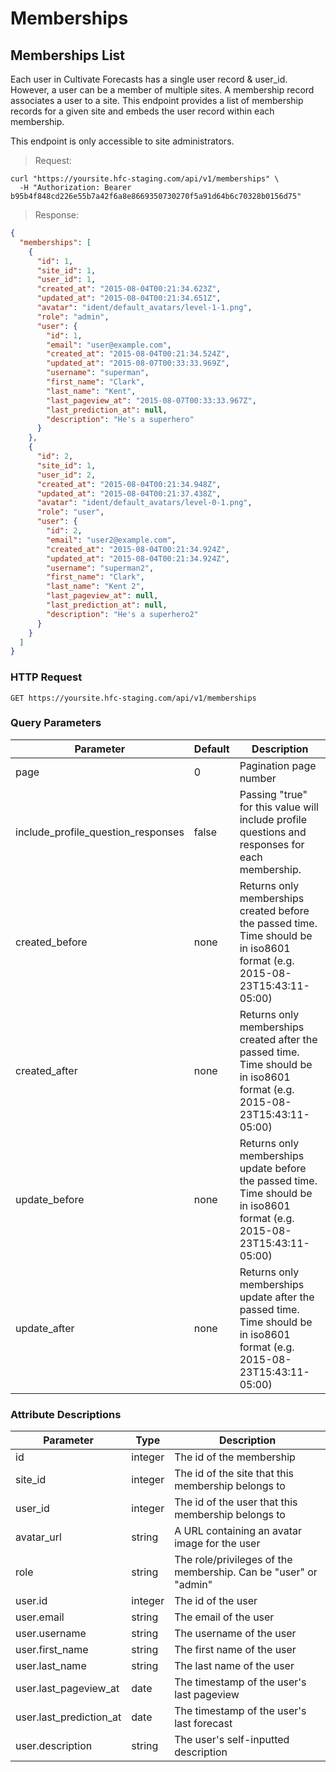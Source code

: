 
# Memberships

## Memberships List

Each user in Cultivate Forecasts has a single user record & user_id. However, a user can be a member of multiple sites. A membership record associates a user to a site. This endpoint provides a list of membership records for a given site and embeds the user record within each membership.

This endpoint is only accessible to site administrators.

> Request:

```shell
curl "https://yoursite.hfc-staging.com/api/v1/memberships" \
  -H "Authorization: Bearer b95b4f848cd226e55b7a42f6a8e8669350730270f5a91d64b6c70328b0156d75"
```

> Response:

```json
{
  "memberships": [
    {
      "id": 1,
      "site_id": 1,
      "user_id": 1,
      "created_at": "2015-08-04T00:21:34.623Z",
      "updated_at": "2015-08-04T00:21:34.651Z",
      "avatar": "ident/default_avatars/level-1-1.png",
      "role": "admin",
      "user": {
        "id": 1,
        "email": "user@example.com",
        "created_at": "2015-08-04T00:21:34.524Z",
        "updated_at": "2015-08-07T00:33:33.969Z",
        "username": "superman",
        "first_name": "Clark",
        "last_name": "Kent",
        "last_pageview_at": "2015-08-07T00:33:33.967Z",
        "last_prediction_at": null,
        "description": "He's a superhero"
      }
    },
    {
      "id": 2,
      "site_id": 1,
      "user_id": 2,
      "created_at": "2015-08-04T00:21:34.948Z",
      "updated_at": "2015-08-04T00:21:37.438Z",
      "avatar": "ident/default_avatars/level-0-1.png",
      "role": "user",
      "user": {
        "id": 2,
        "email": "user2@example.com",
        "created_at": "2015-08-04T00:21:34.924Z",
        "updated_at": "2015-08-04T00:21:34.924Z",
        "username": "superman2",
        "first_name": "Clark",
        "last_name": "Kent 2",
        "last_pageview_at": null,
        "last_prediction_at": null,
        "description": "He's a superhero2"
      }
    }
  ]
}
```

### HTTP Request

`GET https://yoursite.hfc-staging.com/api/v1/memberships`

### Query Parameters

Parameter | Default | Description
--------- | ------- | -----------
page | 0 | Pagination page number
include_profile_question_responses | false | Passing "true" for this value will include profile questions and responses for each membership.
created_before | none | Returns only memberships created before the passed time. Time should be in iso8601 format (e.g. 2015-08-23T15:43:11-05:00)
created_after | none | Returns only memberships created after the passed time. Time should be in iso8601 format (e.g. 2015-08-23T15:43:11-05:00)
update_before | none | Returns only memberships update before the passed time. Time should be in iso8601 format (e.g. 2015-08-23T15:43:11-05:00)
update_after | none | Returns only memberships update after the passed time. Time should be in iso8601 format (e.g. 2015-08-23T15:43:11-05:00)


### Attribute Descriptions

Parameter | Type | Description
--------- | ------- | -----------
id | integer | The id of the membership
site_id | integer | The id of the site that this membership belongs to
user_id | integer | The id of the user that this membership belongs to
avatar_url | string | A URL containing an avatar image for the user
role | string | The role/privileges of the membership. Can be "user" or "admin"
user.id | integer | The id of the user
user.email | string | The email of the user
user.username | string | The username of the user
user.first_name | string | The first name of the user
user.last_name | string | The last name of the user
user.last_pageview_at | date | The timestamp of the user's last pageview
user.last_prediction_at | date | The timestamp of the user's last forecast
user.description | string | The user's self-inputted description
